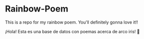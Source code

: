 ﻿# Rainbow-Poem
This is a repo for my rainbow poem.
You'll definitely gonna love it!!

¡Hola! Esta es una base de datos con poemas acerca de arco iris! 🌈
